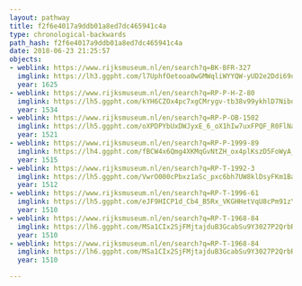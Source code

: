 ```yaml
---
layout: pathway
title: f2f6e4017a9ddb01a8ed7dc465941c4a
type: chronological-backwards
path_hash: f2f6e4017a9ddb01a8ed7dc465941c4a
date: 2018-06-23 21:25:57
objects:
- weblink: https://www.rijksmuseum.nl/en/search?q=BK-BFR-327
  imglink: https://lh3.ggpht.com/l7UphfOetooa0wGMWqliWYYQW-yUD2e2Ddi69uldGlKHRADrrpDoEKn15j3wOMEBTFZwo8YLb8I46uSaaEMmf3imPIo=s200
  year: 1625
- weblink: https://www.rijksmuseum.nl/en/search?q=RP-P-H-Z-80
  imglink: https://lh5.ggpht.com/kYH6CZOx4pc7xgCMrygv-tb38v99ykhlD7Nibd0LuHu_Gtto8t-3g50m9ddArMTg9T6oIQyCuEhQ6x0jL3F59-4jfKc=s200
  year: 1534
- weblink: https://www.rijksmuseum.nl/en/search?q=RP-P-OB-1502
  imglink: https://lh5.ggpht.com/oXPDPYbUxDWJyxE_6_oX1hIw7uxFPQF_R0FlNaXGKoFOAyeWzB7RcGgpXPh-VG-qx7VO256BtwLPYrNX8WoRLsm46F4=s200
  year: 1521
- weblink: https://www.rijksmuseum.nl/en/search?q=RP-P-1999-89
  imglink: https://lh4.ggpht.com/fBCW4x6Qmg4XKMqGvNtZH_ox4plKszD5FoWyA_aUpbXUR54ChEJU96UZfEI4cRI72y0a0HknjsrYNpkiHFOSgrXLNw=s200
  year: 1515
- weblink: https://www.rijksmuseum.nl/en/search?q=RP-T-1992-3
  imglink: https://lh5.ggpht.com/VwrO000cPbxz1aSc_pxc6bh7UW8klDsyFKm1Ba34J44wnfQ1JnVIIwjJH3R_Q2wjJ_GGzpqAoY5tPwSSdLFAUtlw9zKV=s200
  year: 1512
- weblink: https://www.rijksmuseum.nl/en/search?q=RP-T-1996-61
  imglink: https://lh5.ggpht.com/eJF9HICP1d_Cb4_B5Rx_VKGHHetVqU8cPm91zYlBzhNCmhsW8585_y8gzDk51ZkH9KtLZGKk0J1vyEv-mw9sz7Xk7g=s200
  year: 1510
- weblink: https://www.rijksmuseum.nl/en/search?q=RP-T-1968-84
  imglink: https://lh6.ggpht.com/MSa1CIx2SjFMjtajduB3GcabSu9Y3027P2QrbRvWrLZCGlqdwtqQ_QxSYQLHZtcO_OVxp5OMxLNRr8JmCL_Cbc984g=s200
  year: 1510
- weblink: https://www.rijksmuseum.nl/en/search?q=RP-T-1968-84
  imglink: https://lh6.ggpht.com/MSa1CIx2SjFMjtajduB3GcabSu9Y3027P2QrbRvWrLZCGlqdwtqQ_QxSYQLHZtcO_OVxp5OMxLNRr8JmCL_Cbc984g=s200
  year: 1510

---
```

